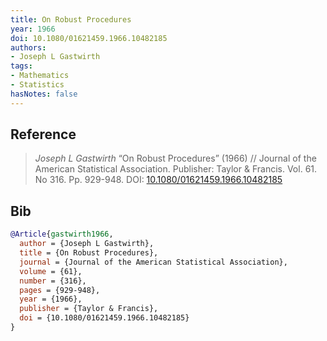 ```yaml
---
title: On Robust Procedures
year: 1966
doi: 10.1080/01621459.1966.10482185
authors:
- Joseph L Gastwirth
tags:
- Mathematics
- Statistics
hasNotes: false
---
```


## Reference

> <i>Joseph L Gastwirth</i> “On Robust Procedures” (1966) // Journal of the American Statistical Association. Publisher: Taylor & Francis. Vol.&nbsp;61. No&nbsp;316. Pp.&nbsp;929-948. DOI:&nbsp;<a href='https://doi.org/10.1080/01621459.1966.10482185'>10.1080/01621459.1966.10482185</a>

## Bib

```bib
@Article{gastwirth1966,
  author = {Joseph L Gastwirth},
  title = {On Robust Procedures},
  journal = {Journal of the American Statistical Association},
  volume = {61},
  number = {316},
  pages = {929-948},
  year = {1966},
  publisher = {Taylor & Francis},
  doi = {10.1080/01621459.1966.10482185}
}
```
